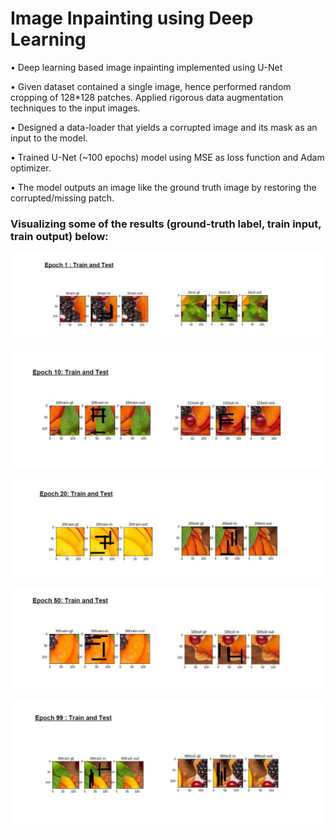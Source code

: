# Image Inpainting using Deep Learning

• Deep learning based image inpainting implemented using U-Net

• Given dataset contained a single image, hence performed random cropping of 128*128 patches. Applied rigorous data augmentation techniques to the input images.

• Designed a data-loader that yields a corrupted image and its mask as an input to the model.

• Trained U-Net (~100 epochs) model using MSE as loss function and Adam optimizer. 

• The model outputs an image like the ground truth image by restoring the corrupted/missing patch.

### Visualizing some of the results (ground-truth label, train input, train output) below:

![Epoch_1](/images/epoch1.JPG)

![Epoch_10](/images/epoch10.JPG)

![Epoch_20](/images/epoch20.JPG)

![Epoch_50](/images/epoch50.JPG)

![Epoch_99](/images/epoch99.JPG)
